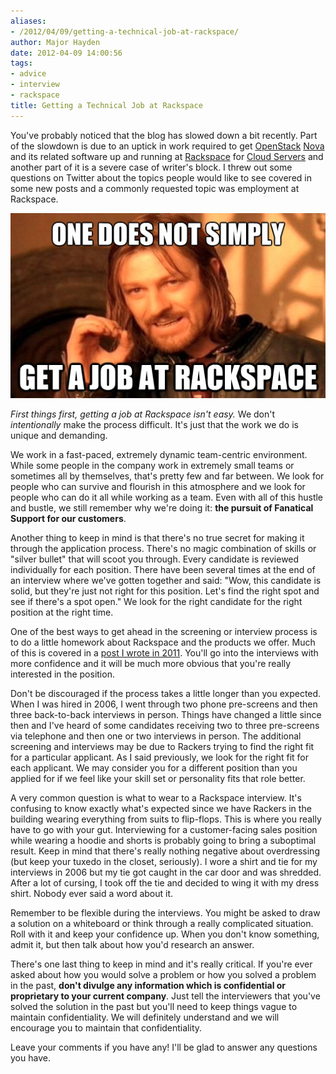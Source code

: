 ```yaml
---
aliases:
- /2012/04/09/getting-a-technical-job-at-rackspace/
author: Major Hayden
date: 2012-04-09 14:00:56
tags:
- advice
- interview
- rackspace
title: Getting a Technical Job at Rackspace
---
```


You've probably noticed that the blog has slowed down a bit recently. Part of the slowdown is due to an uptick in work required to get [OpenStack][1] [Nova][2] and its related software up and running at [Rackspace][3] for [Cloud Servers][4] and another part of it is a severe case of writer's block. I threw out some questions on Twitter about the topics people would like to see covered in some new posts and a commonly requested topic was employment at Rackspace.

![5]

_First things first, getting a job at Rackspace isn't easy._ We don't _intentionally_ make the process difficult. It's just that the work we do is unique and demanding.

We work in a fast-paced, extremely dynamic team-centric environment. While some people in the company work in extremely small teams or sometimes all by themselves, that's pretty few and far between. We look for people who can survive and flourish in this atmosphere and we look for people who can do it all while working as a team. Even with all of this hustle and bustle, we still remember why we're doing it: **the pursuit of Fanatical Support for our customers**.

Another thing to keep in mind is that there's no true secret for making it through the application process. There's no magic combination of skills or "silver bullet" that will scoot you through. Every candidate is reviewed individually for each position. There have been several times at the end of an interview where we've gotten together and said: "Wow, this candidate is solid, but they're just not right for this position. Let's find the right spot and see if there's a spot open." We look for the right candidate for the right position at the right time.

One of the best ways to get ahead in the screening or interview process is to do a little homework about Rackspace and the products we offer. Much of this is covered in a [post I wrote in 2011][6]. You'll go into the interviews with more confidence and it will be much more obvious that you're really interested in the position.

Don't be discouraged if the process takes a little longer than you expected. When I was hired in 2006, I went through two phone pre-screens and then three back-to-back interviews in person. Things have changed a little since then and I've heard of some candidates receiving two to three pre-screens via telephone and then one or two interviews in person. The additional screening and interviews may be due to Rackers trying to find the right fit for a particular applicant. As I said previously, we look for the right fit for each applicant. We may consider you for a different position than you applied for if we feel like your skill set or personality fits that role better.

A very common question is what to wear to a Rackspace interview. It's confusing to know exactly what's expected since we have Rackers in the building wearing everything from suits to flip-flops. This is where you really have to go with your gut. Interviewing for a customer-facing sales position while wearing a hoodie and shorts is probably going to bring a suboptimal result. Keep in mind that there's really nothing negative about overdressing (but keep your tuxedo in the closet, seriously). I wore a shirt and tie for my interviews in 2006 but my tie got caught in the car door and was shredded. After a lot of cursing, I took off the tie and decided to wing it with my dress shirt. Nobody ever said a word about it.

Remember to be flexible during the interviews. You might be asked to draw a solution on a whiteboard or think through a really complicated situation. Roll with it and keep your confidence up. When you don't know something, admit it, but then talk about how you'd research an answer.

There's one last thing to keep in mind and it's really critical. If you're ever asked about how you would solve a problem or how you solved a problem in the past, **don't divulge any information which is confidential or proprietary to your current company**. Just tell the interviewers that you've solved the solution in the past but you'll need to keep things vague to maintain confidentiality. We will definitely understand and we will encourage you to maintain that confidentiality.

Leave your comments if you have any! I'll be glad to answer any questions you have.

 [1]: http://www.openstack.org/
 [2]: http://nova.openstack.org/
 [3]: http://rackspace.com/
 [4]: http://www.rackspace.com/cloud/cloud_hosting_products/servers/
 [5]: /wp-content/uploads/2012/04/boromir_rackspace_job.jpg
 [6]: /2011/05/02/do-your-homework-before-a-technical-interview/